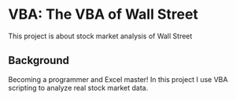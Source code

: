 # VBA: The VBA of Wall Street
This project is about stock market analysis of Wall Street


## Background

Becoming a programmer and Excel master! In this project I use VBA scripting to analyze real stock market data. 